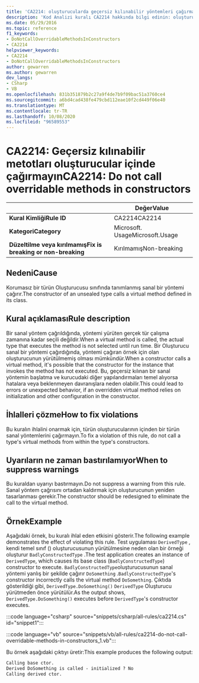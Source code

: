 ```yaml
---
title: 'CA2214: oluşturucularda geçersiz kılınabilir yöntemleri çağırmayın (kod analizi)'
description: 'Kod Analizi kuralı CA2214 hakkında bilgi edinin: oluşturucularda geçersiz kılınabilir yöntemleri çağırma'
ms.date: 05/29/2016
ms.topic: reference
f1_keywords:
- DoNotCallOverridableMethodsInConstructors
- CA2214
helpviewer_keywords:
- CA2214
- DoNotCallOverridableMethodsInConstructors
author: gewarren
ms.author: gewarren
dev_langs:
- CSharp
- VB
ms.openlocfilehash: 831b351879b2c27a9f4de7b9f09bac51a3760ce4
ms.sourcegitcommit: a6bd4cad438fe479cbd112eae10f2cd449f06e40
ms.translationtype: MT
ms.contentlocale: tr-TR
ms.lasthandoff: 10/08/2020
ms.locfileid: "96589553"
---
```

# <a name="ca2214-do-not-call-overridable-methods-in-constructors"></a><span data-ttu-id="d8729-103">CA2214: Geçersiz kılınabilir metotları oluşturucular içinde çağırmayın</span><span class="sxs-lookup"><span data-stu-id="d8729-103">CA2214: Do not call overridable methods in constructors</span></span>

| | <span data-ttu-id="d8729-104">Değer</span><span class="sxs-lookup"><span data-stu-id="d8729-104">Value</span></span> |
|-|-|
| <span data-ttu-id="d8729-105">**Kural Kimliği**</span><span class="sxs-lookup"><span data-stu-id="d8729-105">**Rule ID**</span></span> |<span data-ttu-id="d8729-106">CA2214</span><span class="sxs-lookup"><span data-stu-id="d8729-106">CA2214</span></span>|
| <span data-ttu-id="d8729-107">**Kategori**</span><span class="sxs-lookup"><span data-stu-id="d8729-107">**Category**</span></span> |<span data-ttu-id="d8729-108">Microsoft. Usage</span><span class="sxs-lookup"><span data-stu-id="d8729-108">Microsoft.Usage</span></span>|
| <span data-ttu-id="d8729-109">**Düzeltilme veya kırılmamış**</span><span class="sxs-lookup"><span data-stu-id="d8729-109">**Fix is breaking or non-breaking**</span></span> |<span data-ttu-id="d8729-110">Kırılmamış</span><span class="sxs-lookup"><span data-stu-id="d8729-110">Non-breaking</span></span>|

## <a name="cause"></a><span data-ttu-id="d8729-111">Nedeni</span><span class="sxs-lookup"><span data-stu-id="d8729-111">Cause</span></span>

<span data-ttu-id="d8729-112">Korumasız bir türün Oluşturucusu sınıfında tanımlanmış sanal bir yöntemi çağırır.</span><span class="sxs-lookup"><span data-stu-id="d8729-112">The constructor of an unsealed type calls a virtual method defined in its class.</span></span>

## <a name="rule-description"></a><span data-ttu-id="d8729-113">Kural açıklaması</span><span class="sxs-lookup"><span data-stu-id="d8729-113">Rule description</span></span>

<span data-ttu-id="d8729-114">Bir sanal yöntem çağrıldığında, yöntemi yürüten gerçek tür çalışma zamanına kadar seçili değildir.</span><span class="sxs-lookup"><span data-stu-id="d8729-114">When a virtual method is called, the actual type that executes the method is not selected until run time.</span></span> <span data-ttu-id="d8729-115">Bir Oluşturucu sanal bir yöntemi çağırdığında, yöntemi çağıran örnek için olan oluşturucunun yürütülmemiş olması mümkündür.</span><span class="sxs-lookup"><span data-stu-id="d8729-115">When a constructor calls a virtual method, it's possible that the constructor for the instance that invokes the method has not executed.</span></span> <span data-ttu-id="d8729-116">Bu, geçersiz kılınan bir sanal yöntemin başlatma ve kurucudaki diğer yapılandırmaları temel alıyorsa hatalara veya beklenmeyen davranışlara neden olabilir.</span><span class="sxs-lookup"><span data-stu-id="d8729-116">This could lead to errors or unexpected behavior, if an overridden virtual method relies on initialization and other configuration in the constructor.</span></span>

## <a name="how-to-fix-violations"></a><span data-ttu-id="d8729-117">İhlalleri çözme</span><span class="sxs-lookup"><span data-stu-id="d8729-117">How to fix violations</span></span>

<span data-ttu-id="d8729-118">Bu kuralın ihlalini onarmak için, türün oluşturucularının içinden bir türün sanal yöntemlerini çağırmayın.</span><span class="sxs-lookup"><span data-stu-id="d8729-118">To fix a violation of this rule, do not call a type's virtual methods from within the type's constructors.</span></span>

## <a name="when-to-suppress-warnings"></a><span data-ttu-id="d8729-119">Uyarıların ne zaman bastırılamıyor</span><span class="sxs-lookup"><span data-stu-id="d8729-119">When to suppress warnings</span></span>

<span data-ttu-id="d8729-120">Bu kuraldan uyarıyı bastırmayın.</span><span class="sxs-lookup"><span data-stu-id="d8729-120">Do not suppress a warning from this rule.</span></span> <span data-ttu-id="d8729-121">Sanal yöntem çağrısını ortadan kaldırmak için oluşturucunun yeniden tasarlanması gerekir.</span><span class="sxs-lookup"><span data-stu-id="d8729-121">The constructor should be redesigned to eliminate the call to the virtual method.</span></span>

## <a name="example"></a><span data-ttu-id="d8729-122">Örnek</span><span class="sxs-lookup"><span data-stu-id="d8729-122">Example</span></span>

<span data-ttu-id="d8729-123">Aşağıdaki örnek, bu kuralı ihlal eden etkisini gösterir.</span><span class="sxs-lookup"><span data-stu-id="d8729-123">The following example demonstrates the effect of violating this rule.</span></span> <span data-ttu-id="d8729-124">Test uygulaması `DerivedType` , kendi temel sınıf () oluşturucusunun yürütülmesine neden olan bir örneği oluşturur `BadlyConstructedType` .</span><span class="sxs-lookup"><span data-stu-id="d8729-124">The test application creates an instance of `DerivedType`, which causes its base class (`BadlyConstructedType`) constructor to execute.</span></span> <span data-ttu-id="d8729-125">`BadlyConstructedType`oluşturucusunun sanal yöntemi yanlış bir şekilde çağırır `DoSomething` .</span><span class="sxs-lookup"><span data-stu-id="d8729-125">`BadlyConstructedType`'s constructor incorrectly calls the virtual method `DoSomething`.</span></span> <span data-ttu-id="d8729-126">Çıktıda gösterildiği gibi, `DerivedType.DoSomething()` `DerivedType` Oluşturucu yürütmeden önce yürütülür.</span><span class="sxs-lookup"><span data-stu-id="d8729-126">As the output shows, `DerivedType.DoSomething()` executes before `DerivedType`'s constructor executes.</span></span>

:::code language="csharp" source="snippets/csharp/all-rules/ca2214.cs" id="snippet1":::

:::code language="vb" source="snippets/vb/all-rules/ca2214-do-not-call-overridable-methods-in-constructors_1.vb":::

<span data-ttu-id="d8729-127">Bu örnek aşağıdaki çıktıyı üretir:</span><span class="sxs-lookup"><span data-stu-id="d8729-127">This example produces the following output:</span></span>

```txt
Calling base ctor.
Derived DoSomething is called - initialized ? No
Calling derived ctor.
```
